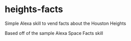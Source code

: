 # heights-facts
Simple Alexa skill to vend facts about the Houston Heights

Based off of the sample Alexa Space Facts skill
